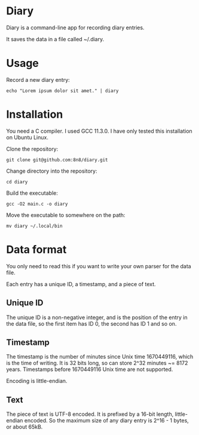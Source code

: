 # Diary

Diary is a command-line app for recording diary entries.

It saves the data in a file called ~/.diary.

# Usage

Record a new diary entry: 

```
echo "Lorem ipsum dolor sit amet." | diary
```

# Installation

You need a C compiler. I used GCC 11.3.0. I have only tested this installation on Ubuntu Linux.

Clone the repository:

```
git clone git@github.com:8n8/diary.git
```

Change directory into the repository:

```
cd diary
```

Build the executable:

```
gcc -O2 main.c -o diary
```

Move the executable to somewhere on the path:

```
mv diary ~/.local/bin
```


# Data format

You only need to read this if you want to write your own parser for the data file.

Each entry has a unique ID, a timestamp, and a piece of text.

## Unique ID

The unique ID is a non-negative integer, and is the position of the entry in the data file, so the first item has ID 0, the second has ID 1 and so on.

## Timestamp

The timestamp is the number of minutes since Unix time 1670449116, which is the time of writing. It is 32 bits long, so can store 2^32 minutes ~= 8172 years. Timestamps before 1670449116 Unix time are not supported.

Encoding is little-endian.

## Text

The piece of text is UTF-8 encoded. It is prefixed by a 16-bit length, little-endian encoded. So the maximum size of any diary entry is 2^16 - 1 bytes, or about 65kB.
